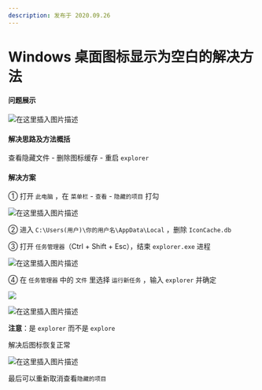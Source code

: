 ```yaml
---
description: 发布于 2020.09.26
---
```


# Windows 桌面图标显示为空白的解决方法

#### 问题展示

![在这里插入图片描述](http://nme-200t.oss-cn-hangzhou.aliyuncs.com/notes/2022-10-05-052803.png)

#### 解决思路及方法概括

查看隐藏文件 - 删除图标缓存 - 重启 `explorer`

#### 解决方案

① 打开 `此电脑` ，在 `菜单栏` - `查看` - `隐藏的项目` 打勾

![在这里插入图片描述](http://nme-200t.oss-cn-hangzhou.aliyuncs.com/notes/2022-10-05-052804.png)

② 进入 `C:\Users(用户)\你的用户名\AppData\Local` ，删除 `IconCache.db`

③ 打开 `任务管理器`（Ctrl + Shift + Esc），结束 `explorer.exe` 进程

![在这里插入图片描述](http://nme-200t.oss-cn-hangzhou.aliyuncs.com/notes/2022-10-05-052805.png)

④ 在 `任务管理器` 中的 `文件` 里选择 `运行新任务` ，输入 `explorer` 并确定

![](http://nme-200t.oss-cn-hangzhou.aliyuncs.com/notes/2022-10-05-52806.png)

![在这里插入图片描述](http://nme-200t.oss-cn-hangzhou.aliyuncs.com/notes/2022-10-05-052802.png)

**注意**：是 `explorer` 而不是 `explore`

解决后图标恢复正常

![在这里插入图片描述](http://nme-200t.oss-cn-hangzhou.aliyuncs.com/notes/2022-10-05-52803.png)

最后可以重新取消查看`隐藏的项目`
